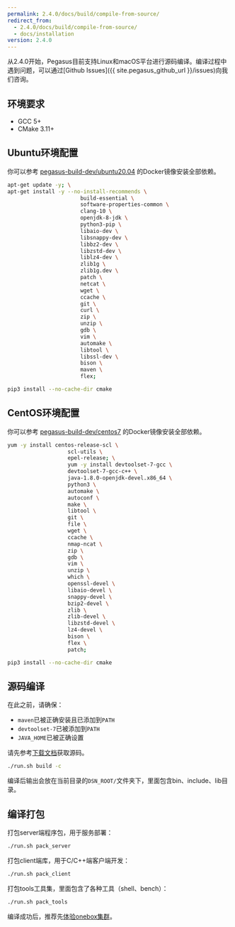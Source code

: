 ```yaml
---
permalink: 2.4.0/docs/build/compile-from-source/
redirect_from:
  - 2.4.0/docs/build/compile-from-source/
  - docs/installation
version: 2.4.0
---
```


从2.4.0开始，Pegasus目前支持Linux和macOS平台进行源码编译。编译过程中遇到问题，可以通过[Github Issues]({{ site.pegasus_github_url }}/issues)向我们咨询。

## 环境要求

- GCC 5+
- CMake 3.11+

## Ubuntu环境配置

你可以参考 [pegasus-build-dev/ubuntu20.04](https://github.com/apache/incubator-pegasus/blob/v2.4/docker/pegasus-build-env/ubuntu2004/Dockerfile) 的Docker镜像安装全部依赖。

```bash
apt-get update -y; \
apt-get install -y --no-install-recommends \
                       build-essential \
                       software-properties-common \
                       clang-10 \
                       openjdk-8-jdk \
                       python3-pip \
                       libaio-dev \
                       libsnappy-dev \
                       libbz2-dev \
                       libzstd-dev \
                       liblz4-dev \
                       zlib1g \
                       zlib1g.dev \
                       patch \
                       netcat \
                       wget \
                       ccache \
                       git \
                       curl \
                       zip \
                       unzip \
                       gdb \
                       vim \
                       automake \
                       libtool \
                       libssl-dev \
                       bison \
                       maven \
                       flex;

pip3 install --no-cache-dir cmake
```

## CentOS环境配置

你可以参考 [pegasus-build-dev/centos7](https://github.com/apache/incubator-pegasus/blob/v2.4/docker/pegasus-build-env/centos7/Dockerfile) 的Docker镜像安装全部依赖。

```bash
yum -y install centos-release-scl \
                   scl-utils \
                   epel-release; \
                   yum -y install devtoolset-7-gcc \
                   devtoolset-7-gcc-c++ \
                   java-1.8.0-openjdk-devel.x86_64 \
                   python3 \
                   automake \
                   autoconf \
                   make \
                   libtool \
                   git \
                   file \
                   wget \
                   ccache \
                   nmap-ncat \
                   zip \
                   gdb \
                   vim \
                   unzip \
                   which \
                   openssl-devel \
                   libaio-devel \
                   snappy-devel \
                   bzip2-devel \
                   zlib \
                   zlib-devel \
                   libzstd-devel \
                   lz4-devel \
                   bison \
                   flex \
                   patch;

pip3 install --no-cache-dir cmake
```

## 源码编译

在此之前，请确保：
- `maven`已被正确安装且已添加到`PATH`
- `devtoolset-7`已被添加到`PATH`
- `JAVA_HOME`已被正确设置

请先参考[下载文档](/docs/downloads)获取源码。

```bash
./run.sh build -c
```

编译后输出会放在当前目录的`DSN_ROOT/`文件夹下，里面包含bin、include、lib目录。

## 编译打包

打包server端程序包，用于服务部署：

```bash
./run.sh pack_server
```

打包client端库，用于C/C++端客户端开发：

```bash
./run.sh pack_client
```

打包tools工具集，里面包含了各种工具（shell、bench）：

```bash
./run.sh pack_tools
```

编译成功后，推荐先[体验onebox集群](/overview/onebox)。
